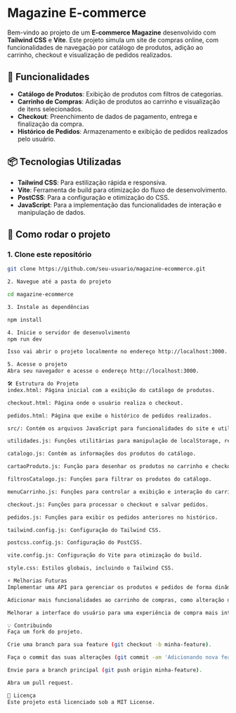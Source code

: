 # Magazine E-commerce

Bem-vindo ao projeto de um **E-commerce Magazine** desenvolvido com **Tailwind CSS** e **Vite**. Este projeto simula um site de compras online, com funcionalidades de navegação por catálogo de produtos, adição ao carrinho, checkout e visualização de pedidos realizados.

## 🚀 Funcionalidades

- **Catálogo de Produtos**: Exibição de produtos com filtros de categorias.
- **Carrinho de Compras**: Adição de produtos ao carrinho e visualização de itens selecionados.
- **Checkout**: Preenchimento de dados de pagamento, entrega e finalização da compra.
- **Histórico de Pedidos**: Armazenamento e exibição de pedidos realizados pelo usuário.

## 📦 Tecnologias Utilizadas

- **Tailwind CSS**: Para estilização rápida e responsiva.
- **Vite**: Ferramenta de build para otimização do fluxo de desenvolvimento.
- **PostCSS**: Para a configuração e otimização do CSS.
- **JavaScript**: Para a implementação das funcionalidades de interação e manipulação de dados.

## 🔧 Como rodar o projeto

### 1. Clone este repositório

```bash
git clone https://github.com/seu-usuario/magazine-ecommerce.git

2. Navegue até a pasta do projeto

cd magazine-ecommerce

3. Instale as dependências

npm install

4. Inicie o servidor de desenvolvimento
npm run dev

Isso vai abrir o projeto localmente no endereço http://localhost:3000.

5. Acesse o projeto
Abra seu navegador e acesse o endereço http://localhost:3000.

🛠️ Estrutura do Projeto
index.html: Página inicial com a exibição do catálogo de produtos.

checkout.html: Página onde o usuário realiza o checkout.

pedidos.html: Página que exibe o histórico de pedidos realizados.

src/: Contém os arquivos JavaScript para funcionalidades do site e utilitários.

utilidades.js: Funções utilitárias para manipulação de localStorage, renderização de produtos no carrinho, etc.

catalogo.js: Contém as informações dos produtos do catálogo.

cartaoProduto.js: Função para desenhar os produtos no carrinho e checkout.

filtrosCatalogo.js: Funções para filtrar os produtos do catálogo.

menuCarrinho.js: Funções para controlar a exibição e interação do carrinho de compras.

checkout.js: Funções para processar o checkout e salvar pedidos.

pedidos.js: Funções para exibir os pedidos anteriores no histórico.

tailwind.config.js: Configuração do Tailwind CSS.

postcss.config.js: Configuração do PostCSS.

vite.config.js: Configuração do Vite para otimização do build.

style.css: Estilos globais, incluindo o Tailwind CSS.

⚡ Melhorias Futuras
Implementar uma API para gerenciar os produtos e pedidos de forma dinâmica.

Adicionar mais funcionalidades ao carrinho de compras, como alteração de quantidades e remoção de produtos.

Melhorar a interface do usuário para uma experiência de compra mais intuitiva.

💡 Contribuindo
Faça um fork do projeto.

Crie uma branch para sua feature (git checkout -b minha-feature).

Faça o commit das suas alterações (git commit -am 'Adicionando nova feature').

Envie para a branch principal (git push origin minha-feature).

Abra um pull request.

📄 Licença
Este projeto está licenciado sob a MIT License.
